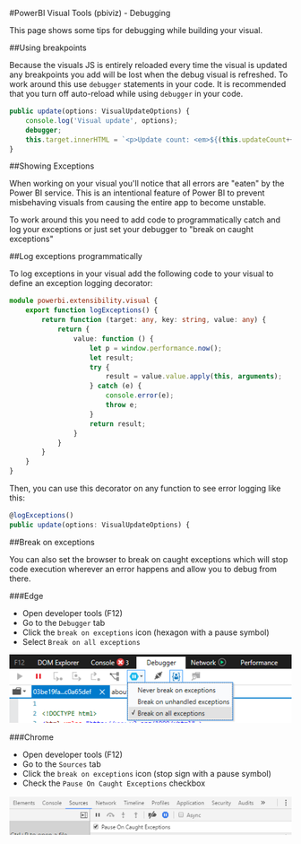 #PowerBI Visual Tools (pbiviz) - Debugging

This page shows some tips for debugging while building your visual.

##Using breakpoints

Because the visuals JS is entirely reloaded every time the visual is updated any breakpoints you add will be lost when the debug visual is refreshed. To work around this use `debugger` statements in your code. It is recommended that you turn off auto-reload while using `debugger` in your code.

```typescript
public update(options: VisualUpdateOptions) {
    console.log('Visual update', options);
    debugger;
    this.target.innerHTML = `<p>Update count: <em>${(this.updateCount++)}</em></p>`;
}
```

##Showing Exceptions

When working on your visual you'll notice that all errors are "eaten" by the Power BI service. This is an intentional feature of Power BI to prevent misbehaving visuals from causing the entire app to become unstable.

To work around this you need to add code to programmatically catch and log your exceptions or just set your debugger to "break on caught exceptions"

##Log exceptions programmatically

To log exceptions in your visual add the following code to your visual to define an exception logging decorator:

```typescript
module powerbi.extensibility.visual {
    export function logExceptions() {
        return function (target: any, key: string, value: any) {
            return {
                value: function () {
                    let p = window.performance.now();
                    let result;
                    try {
                        result = value.value.apply(this, arguments);
                    } catch (e) {
                        console.error(e);
                        throw e;
                    }
                    return result;
                }
            }
        }
    }
}
```

Then, you can use this decorator on any function to see error logging like this:

```typescript
@logExceptions()
public update(options: VisualUpdateOptions) {
```

##Break on exceptions

You can also set the browser to break on caught exceptions which will stop code execution wherever an error happens and allow you to debug from there.

###Edge

* Open developer tools (F12)
* Go to the `Debugger` tab
* Click the `break on exceptions` icon (hexagon with a pause symbol)
* Select `Break on all exceptions`

![Screenshot break on errors in edge](images/breakOnErrors_edge.png)

###Chrome

* Open developer tools (F12)
* Go to the `Sources` tab
* Click the `break on exceptions` icon (stop sign with a pause symbol)
* Check the `Pause On Caught Exceptions` checkbox

![Screenshot break on errors in chrome](images/breakOnErrors_chrome.png)
